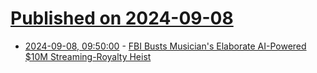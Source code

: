 # [Published on 2024-09-08](index.md)

* [2024-09-08, 09:50:00](https://soylentnews.org/article.pl?sid=24/09/06/1533256&from=rss) - [FBI Busts Musician's Elaborate AI-Powered $10M Streaming-Royalty Heist](https://soylentnews.org/article.pl?sid=24/09/06/1533256&from=rss)
